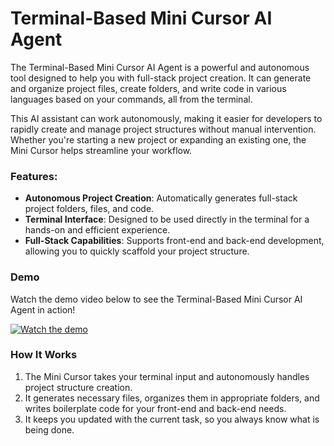 # Terminal-Based Mini Cursor AI Agent

The Terminal-Based Mini Cursor AI Agent is a powerful and autonomous tool designed to help you with full-stack project creation. It can generate and organize project files, create folders, and write code in various languages based on your commands, all from the terminal.

This AI assistant can work autonomously, making it easier for developers to rapidly create and manage project structures without manual intervention. Whether you're starting a new project or expanding an existing one, the Mini Cursor helps streamline your workflow.

### Features:
- **Autonomous Project Creation**: Automatically generates full-stack project folders, files, and code.
- **Terminal Interface**: Designed to be used directly in the terminal for a hands-on and efficient experience.
- **Full-Stack Capabilities**: Supports front-end and back-end development, allowing you to quickly scaffold your project structure.

### Demo

Watch the demo video below to see the Terminal-Based Mini Cursor AI Agent in action!

[![Watch the demo](https://img.youtube.com/vi/lf6otdqcn7M/0.jpg)](https://www.youtube.com/watch?v=lf6otdqcn7M)

### How It Works
1. The Mini Cursor takes your terminal input and autonomously handles project structure creation.
2. It generates necessary files, organizes them in appropriate folders, and writes boilerplate code for your front-end and back-end needs.
3. It keeps you updated with the current task, so you always know what is being done.
